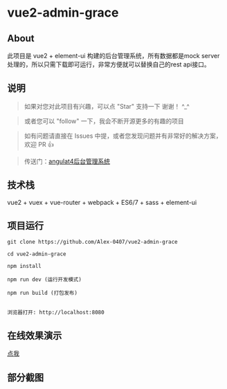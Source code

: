 # vue2-admin-grace

## About

此项目是 vue2 + element-ui 构建的后台管理系统，所有数据都是mock server处理的，所以只需下载即可运行，非常方便就可以替换自己的rest api接口。


## 说明

>  如果对您对此项目有兴趣，可以点 "Star" 支持一下 谢谢！ ^_^

>  或者您可以 "follow" 一下，我会不断开源更多的有趣的项目

>  如有问题请直接在 Issues 中提，或者您发现问题并有非常好的解决方案，欢迎 PR 👍

>  传送门：[angulat4后台管理系统](https://github.com/Alex-0407/ng4-grace)


## 技术栈

vue2 + vuex + vue-router + webpack + ES6/7 + sass + element-ui


## 项目运行

```
git clone https://github.com/Alex-0407/vue2-admin-grace  

cd vue2-admin-grace 

npm install

npm run dev (运行开发模式)

npm run build (打包发布)


浏览器打开: http://localhost:8080

```

## 在线效果演示

[点我](https://alex-0407.github.io/vue2-admin-grace)

## 部分截图

